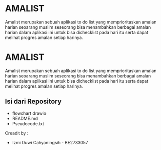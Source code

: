 # AMALIST

Amalist merupakan sebuah aplikasi to do list yang memprioritaskan amalan harian seoarang muslim
seseorang bisa menambahkan berbagai amalan harian dalam aplikasi ini untuk bisa dichecklist pada hari itu
serta dapat melihat progres amalan setiap harinya.

# AMALIST

Amalist merupakan sebuah aplikasi to do list yang memprioritaskan amalan harian seoarang muslim
seseorang bisa menambahkan berbagai amalan harian dalam aplikasi ini untuk bisa dichecklist pada hari itu
serta dapat melihat progres amalan setiap harinya.
## Isi dari Repository
- flowchart drawio
- README.md
- Pseudocode.txt

Creadit by :
- Izmi Duwi Cahyaningsih - BE2733057

